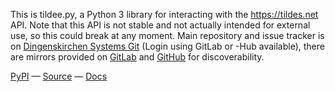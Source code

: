 This is tildee.py, a Python 3 library for interacting with the <https://tildes.net> API. Note that this API is not stable and not actually intended for external use, so this could break at any moment. Main repository and issue tracker is on [Dingenskirchen Systems Git](https://git.15318.de/dingens/tildee.py) (Login using GitLab or -Hub available), there are mirrors provided on [GitLab](https://gitlab.com/deing/tildee) and [GitHub](https://github.com/deingithub/tildee) for discoverability.

[PyPI](https://pypi.org/project/tildee/) — [Source](https://git.15318.de/dingens/tildee.py) — [Docs](https://tildee.readthedocs.io/en/latest/index.html)
